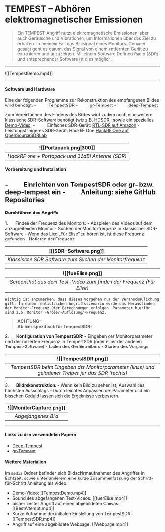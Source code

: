 # TEMPEST – Abhören elektromagnetischer Emissionen
  
>Ein TEMPEST-Angriff nutzt elektromagnetische Emissionen, aber auch Geräusche und Vibrationen, um Informationen über das Ziel zu erhalten. In meinem Fall das Bildsignal eines Monitors. Genauer gesagt geht es darum, das Signal von einem entfernten Gerät zu extrahieren und anzuzeigen. Mit einem Software Defined Radio (SDR) und entsprechender Software ist dies möglich.

---
![[TempestDemo.mp4]]
___

#### Software und Hardware
Eine der folgenden Programme zur Rekonstruktion des empfangenen Bildes wird benötigt:
-          [TempestSDR](https://github.com/martinmarinov/TempestSDR)
-          [gr-Tempest](https://github.com/git-artes/gr-tempest)
-          [deep-Tempest](https://github.com/emidan19/deep-tempest)

Zum Vereinfachen des Findens des Bildes wird zudem noch eine weitere klassische SDR-Software benötigt (wie z.B. [HDSDR](https://hdsdr.de/)), sowie ein spezielles [Demo-Video](https://github.com/eried/Research/blob/master/HackRF/TempestSDR/tempest_test_elize_song.mp4).
-          Einfaches SDR-Gerät: [RTL-SDR auf Amazon](https://www.amazon.de/DVB-T-DAB-Stick-RTL2832U-Chipsatz/dp/B0C4DXV2CC/)
-          Leistungsfähigeres SDR-Gerät: HackRF One [HackRF One auf OpenSourceSDRLab](https://opensourcesdrlab.com/products/h4m-receiver-and-spectrum-analyzer?VariantsId=10005)


|    ![[Portapack.png\|300]]     |
| :----------------------------------------------: |
| *HackRF one + Portapack und 32dBi Antenne (SDR)* |


#### Vorbereitung und Installation
-          Einrichten von **TempestSDR** oder **gr-** bzw. **deep-tempest** ein
-          Anleitung: siehe GitHub Repositories
---
#### Durchführen des Angriffs
1.       Finden der Frequenz des Monitors:
	- Abspielen des Videos auf dem anzugreifenden Monitor
	- Suchen der Monitorfrequenz in klassischer SDR-Software
	- Wenn das Lied „Für Elise“ zu hören ist, ist diese Frequenz gefunden
	- Notieren der Frequenz

|                  ![[SDR-Software.png]]                   |
| :------------------------------------------------------: |
| *Klassische SDR Software zum Suchen der Monitorfrequenz* |


|                ![[fueElise.png]]                 |
| :-----------------------------------------------------------------: |
| *Screenshot aus dem Test-Video zum finden der Frequenz (Für Elise)* |

`Wichtig ist anzumerken, dass dieses Vorgehen nur der Veranschaulichung gilt. In einem realistischen Angriffsszenario würde das Herausfinden der Monitor-Frequenz über Berechnungen erfolgen. Parameter hierfür sind z.b. Monitor -Größe/-Auflösung/-Frequenz.`


> **ACHTUNG:  
> Ab hier spezifisch für TempestSDR!**

2.      **Konfiguration von TempestSDR:**
	- Eingeben der Monitorparameter und der notierten Frequenz in TempestSDR
	  (oder einer der anderen Tempest-Software)
	- Laden des Gerätetreibers
	- Starten des Vorgangs

|                                ![[TempestSDR.png]]                                |
| :------------------------------------------------------------------------------------------------: |
| *TempestSDR beim Eingeben der Monitorparameter (links) und geladener Treiber für das SDR (rechts)* |

	
3.      **Bildrekonstruktion:**
	- Wenn kein Bild zu sehen ist, Auswahl des höchsten Ausschlags
	- Durch leichtes Anpassen der Parameter und ein bisschen Geduld lassen sich die Ergebnisse verbessern.

| ![[MonitorCapture.png]] |
| :----------------------------------: |
|         *Abgefangenes Bild*          |

---
#### Links zu den verwendeten Papern
- [Deep-Tempest](https://arxiv.org/pdf/2407.09717v1)
- [gr-Tempest](https://iie.fing.edu.uy/publicaciones/2022/LBCS22/LBCS22.pdf)

#### Weitere Materialien
Im `media` Ordner befinden sich Bildschirmaufnahmen des Angriffes in Echtzeit, sowie unter anderem eine kurze Zusammenfassung der Schritt-für-Schritt Anleitung als Video.

- Demo-Video: [[TempestDemo.mp4]]
- Sound des abgefangenen Test-Videos: [[fuerElise.mp4]]
- bisher bester Angriff auf einen abgebildeten Canvas: [[BestAttempt.mp4]]
- Kurze Aufnahme der initialen Einstellung von TempestSDR: [[TempestSDR.mp4]]
- Angriff auf eine abgebildete Webpage: [[Webpage.mp4]]